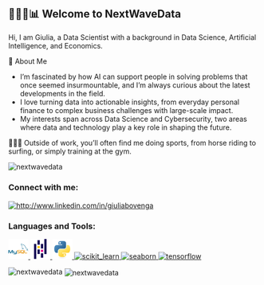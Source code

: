 ## 🏄🏼‍♀️📊 Welcome to NextWaveData 
 
Hi, I am Giulia, a Data Scientist with a background in Data Science, Artificial Intelligence, and Economics.

 🔭  About Me
- I’m fascinated by how AI can support people in solving problems that once seemed insurmountable, and I’m always curious about the latest developments in the field.
- I love turning data into actionable insights, from everyday personal finance to complex business challenges with large-scale impact.
- My interests span across Data Science and Cybersecurity, two areas where data and technology play a key role in shaping the future.


🤸🏼‍♀️ Outside of work, you’ll often find me doing sports, from horse riding to surfing, or simply training at the gym.

<p align="left"> <img src="https://komarev.com/ghpvc/?username=nextwavedata&label=Profile%20views&color=0044aa&style=flat" alt="nextwavedata" /> </p>

<h3 align="left">Connect with me:</h3>
<p align="left">
<a href="https://linkedin.com/in/http://www.linkedin.com/in/giuliabovenga" target="blank"><img align="center" src="https://raw.githubusercontent.com/rahuldkjain/github-profile-readme-generator/master/src/images/icons/Social/linked-in-alt.svg" alt="http://www.linkedin.com/in/giuliabovenga" height="30" width="40" /></a>
</p>

<h3 align="left">Languages and Tools:</h3>
<p align="left"> <a href="https://www.mysql.com/" target="_blank" rel="noreferrer"> <img src="https://raw.githubusercontent.com/devicons/devicon/master/icons/mysql/mysql-original-wordmark.svg" alt="mysql" width="40" height="40"/> </a> <a href="https://pandas.pydata.org/" target="_blank" rel="noreferrer"> <img src="https://raw.githubusercontent.com/devicons/devicon/2ae2a900d2f041da66e950e4d48052658d850630/icons/pandas/pandas-original.svg" alt="pandas" width="40" height="40"/> </a> <a href="https://www.python.org" target="_blank" rel="noreferrer"> <img src="https://raw.githubusercontent.com/devicons/devicon/master/icons/python/python-original.svg" alt="python" width="40" height="40"/> </a> <a href="https://scikit-learn.org/" target="_blank" rel="noreferrer"> <img src="https://upload.wikimedia.org/wikipedia/commons/0/05/Scikit_learn_logo_small.svg" alt="scikit_learn" width="40" height="40"/> </a> <a href="https://seaborn.pydata.org/" target="_blank" rel="noreferrer"> <img src="https://seaborn.pydata.org/_images/logo-mark-lightbg.svg" alt="seaborn" width="40" height="40"/> </a> <a href="https://www.tensorflow.org" target="_blank" rel="noreferrer"> <img src="https://www.vectorlogo.zone/logos/tensorflow/tensorflow-icon.svg" alt="tensorflow" width="40" height="40"/> </a> </p>

<p><img align="left" src="https://github-readme-stats.vercel.app/api/top-langs?username=nextwavedata&show_icons=true&title_color=0044aa&text_color=0044aa&locale=en&layout=compact" alt="nextwavedata" /></p>

<p>&nbsp;<img align="center" src="https://github-readme-stats.vercel.app/api?username=nextwavedata&show_icons=true&title_color=004aad&text_color=0044aa&hide_border=true&locale=en" alt="nextwavedata" /></p>










<!-- 
Here are some ideas to get you started:

- 🔭 I’m currently working on ...
- 🌱 I’m currently learning ...
- 👯 I’m looking to collaborate on ...
- 🤔 I’m looking for help with ...
- 💬 Ask me about ...
- 📫 How to reach me: ...
- 😄 Pronouns: ...
- ⚡ Fun fact: ...
-->
